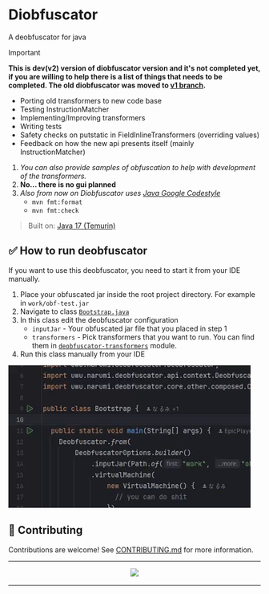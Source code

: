# Diobfuscator
A deobfuscator for java

> [!IMPORTANT]
> **This is dev(v2) version of diobfuscator version and it's not completed yet, if you are willing to help there is a list of things that needs to be completed. The old diobfuscator was moved to [v1 branch](https://github.com/narumii/Deobfuscator/tree/v1).**<br>
> 
> - Porting old transformers to new code base
> - Testing InstructionMatcher
> - Implementing/Improving transformers
> - Writing tests
> - Safety checks on putstatic in FieldInlineTransformers (overriding values)
> - Feedback on how the new api presents itself (mainly InstructionMatcher)
>   <br>
> 
> 1. *You can also provide samples of obfuscation to help with development of the transformers.*
> 2. **No... there is no gui planned**
> 3. _Also from now on Diobfuscator uses [Java Google Codestyle](https://github.com/google/styleguide/blob/gh-pages/intellij-java-google-style.xml)_
>    - `mvn fmt:format`
>    - `mvn fmt:check`

> Built on: [Java 17 (Temurin)](https://adoptium.net/temurin/releases/?version=17)

## ✅ How to run deobfuscator
If you want to use this deobfuscator, you need to start it from your IDE manually.

1. Place your obfuscated jar inside the root project directory. For example in `work/obf-test.jar`
2. Navigate to class [`Bootstrap.java`](./deobfuscator-impl/src/test/java/Bootstrap.java)
3. In this class edit the deobfuscator configuration
    - `inputJar` - Your obfuscated jar file that you placed in step 1
    - `transformers` - Pick transformers that you want to run. You can find them in [`deobfuscator-transformers`](./deobfuscator-transformers) module.
4. Run this class manually from your IDE

![tak](./assets/run-deobfuscator.gif)

## 🔧 Contributing
Contributions are welcome! See [CONTRIBUTING.md](./CONTRIBUTING.md) for more information.

---

<p align="center">
     <a href="https://discord.gg/tRU27KtPAZ"><img src="https://discordapp.com/api/guilds/900083350314811432/widget.png?style=banner2"/></a>
</p>

---

